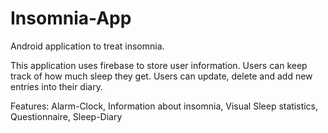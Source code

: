 # Insomnia-App
Android application to treat insomnia.

This application uses firebase to store user information.
Users can keep track of how much sleep they get.
Users can update, delete and add new entries into their diary.

Features:
  Alarm-Clock,
  Information about insomnia,
  Visual Sleep statistics,
  Questionnaire,
  Sleep-Diary
  
